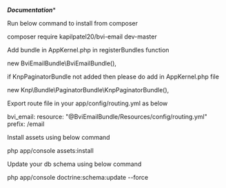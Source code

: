 *******Documentation********

Run below command to install from composer

composer require kapilpatel20/bvi-email dev-master

Add bundle in AppKernel.php in registerBundles function

new BviEmailBundle\BviEmailBundle(),

if KnpPaginatorBundle not added then please do add in AppKernel.php file 

new Knp\Bundle\PaginatorBundle\KnpPaginatorBundle(),

Export route file in your app/config/routing.yml as below

bvi_email:
    resource: "@BviEmailBundle/Resources/config/routing.yml"
    prefix:   /email

Install assets using below command

php app/console assets:install

Update your db schema using below command

php app/console doctrine:schema:update --force
